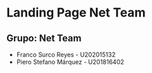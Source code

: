 # Landing Page Net Team 

## Grupo: Net Team

* Franco Surco Reyes - U202015132
* Piero Stefano Márquez - U201816402


